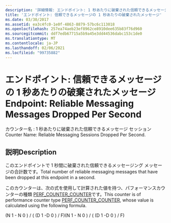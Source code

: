 ```yaml
---
description: '詳細情報: エンドポイント: 1 秒あたりに破棄された信頼できるメッセージメッセージ'
title: 'エンドポイント: 信頼できるメッセージの 1 秒あたりの破棄されたメッセージ'
ms.date: 03/30/2017
ms.assetid: ea3c4fc0-1e0f-4863-8879-57bc6c113018
ms.openlocfilehash: 257ea74aeb23ef8962ce8910dee635b83f76d960
ms.sourcegitcommit: ddf7edb67715a5b9a45e3dd44536dabc153c1de0
ms.translationtype: MT
ms.contentlocale: ja-JP
ms.lasthandoff: 02/06/2021
ms.locfileid: "99735882"
---
```

# <a name="endpoint-reliable-messaging-messages-dropped-per-second"></a><span data-ttu-id="e6829-103">エンドポイント: 信頼できるメッセージの 1 秒あたりの破棄されたメッセージ</span><span class="sxs-lookup"><span data-stu-id="e6829-103">Endpoint: Reliable Messaging Messages Dropped Per Second</span></span>

<span data-ttu-id="e6829-104">カウンター名 : 1 秒あたりに破棄された信頼できるメッセージ セッション</span><span class="sxs-lookup"><span data-stu-id="e6829-104">Counter Name: Reliable Messaging Sessions Dropped Per Second.</span></span>  
  
## <a name="description"></a><span data-ttu-id="e6829-105">説明</span><span class="sxs-lookup"><span data-stu-id="e6829-105">Description</span></span>  

 <span data-ttu-id="e6829-106">このエンドポイントで 1 秒間に破棄された信頼できるメッセージング メッセージの合計数です。</span><span class="sxs-lookup"><span data-stu-id="e6829-106">Total number of reliable messaging messages that have been dropped at this endpoint in a second.</span></span>  
  
 <span data-ttu-id="e6829-107">このカウンターは、次の式を使用して計算された値を持つ、パフォーマンスカウンターの種類 [PERF_COUNTER_COUNTER](/previous-versions/windows/it-pro/windows-server-2003/cc740048(v=ws.10))です。</span><span class="sxs-lookup"><span data-stu-id="e6829-107">This counter is of performance counter type [PERF_COUNTER_COUNTER](/previous-versions/windows/it-pro/windows-server-2003/cc740048(v=ws.10)), whose value is calculated using the following formula.</span></span>  
  
 <span data-ttu-id="e6829-108">(N 1 - N 0 ) / ( (D 1 -D 0 ) / F)</span><span class="sxs-lookup"><span data-stu-id="e6829-108">(N 1 - N 0 ) / ( (D 1 -D 0 ) / F)</span></span>
